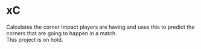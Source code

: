# xC

Calculates the corner Impact players are having and uses this to predict the corners that are going to happen in a match.  
This project is on hold. 